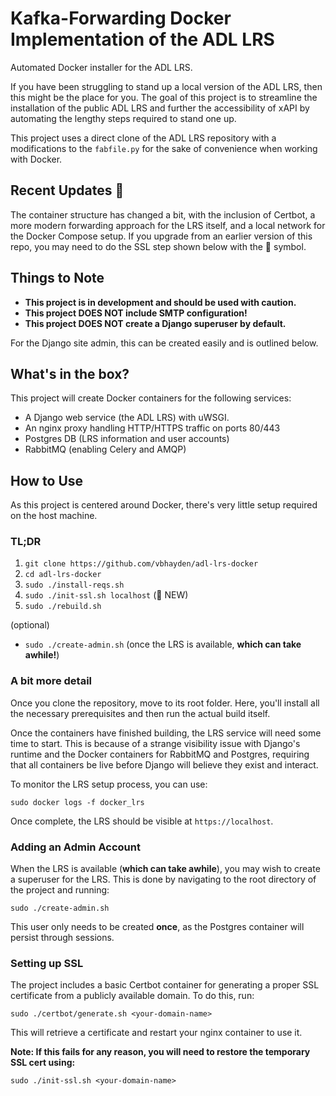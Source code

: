 Kafka-Forwarding Docker Implementation of the ADL LRS
=================
Automated Docker installer for the ADL LRS.

If you have been struggling to stand up a local version of the ADL LRS, then this might be the place for you.  The goal of this project is to streamline the installation of the public ADL LRS and further the accessibility of xAPI by automating the lengthy steps required to stand one up.  

This project uses a direct clone of the ADL LRS repository with a modifications to the `fabfile.py` for the sake of convenience when working with Docker.

## Recent Updates 🌟
The container structure has changed a bit, with the inclusion of Certbot, a more modern forwarding approach for the LRS itself, and a local network for the Docker Compose setup.  If you upgrade from an earlier version of this repo, you may need to do the SSL step shown below with the 🌟 symbol.

## Things to Note
- **This project is in development and should be used with caution.**
- **This project DOES NOT include SMTP configuration!**
- **This project DOES NOT create a Django superuser by default.**

For the Django site admin, this can be created easily and is outlined below.

## What's in the box?
This project will create Docker containers for the following services:
- A Django web service (the ADL LRS) with uWSGI.
- An nginx proxy handling HTTP/HTTPS traffic on ports 80/443
- Postgres DB (LRS information and user accounts)
- RabbitMQ (enabling Celery and AMQP)

## How to Use
As this project is centered around Docker, there's very little setup required on the host machine. 

### TL;DR
1. `git clone https://github.com/vbhayden/adl-lrs-docker`
1. `cd adl-lrs-docker`
1. `sudo ./install-reqs.sh`
1. `sudo ./init-ssl.sh localhost` (🌟 NEW)
1. `sudo ./rebuild.sh`

(optional) 
- `sudo ./create-admin.sh` (once the LRS is available, **which can take awhile!**)

### A bit more detail
Once you clone the repository, move to its root folder.  Here, you'll install all the necessary prerequisites and then run the actual build itself.  

Once the containers have finished building, the LRS service will need some time to start.  This is because of a strange visibility issue with Django's runtime and the Docker containers for RabbitMQ and Postgres, requiring that all containers be live before Django will believe they exist and interact.

To monitor the LRS setup process, you can use:
```
sudo docker logs -f docker_lrs
```
Once complete, the LRS should be visible at `https://localhost`.

### Adding an Admin Account
When the LRS is available (**which can take awhile**), you may wish to create a superuser for the LRS.  This is done by navigating to the root directory of the project and running:
```
sudo ./create-admin.sh
```
This user only needs to be created **once**, as the Postgres container will persist through sessions.

### Setting up SSL
The project includes a basic Certbot container for generating a proper SSL certificate from a publicly available domain.  To do this, run:
```
sudo ./certbot/generate.sh <your-domain-name>
```
This will retrieve a certificate and restart your nginx container to use it.  

**Note: If this fails for any reason, you will need to restore the temporary SSL cert using:**
```
sudo ./init-ssl.sh <your-domain-name>
```
